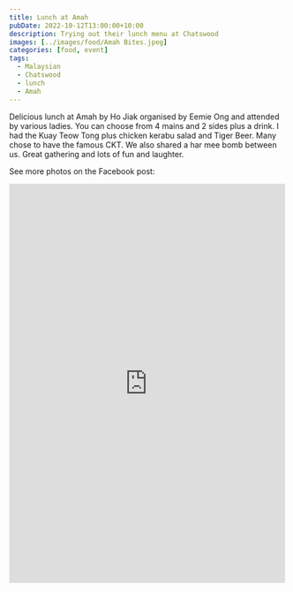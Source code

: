 ```yaml
---
title: Lunch at Amah
pubDate: 2022-10-12T13:00:00+10:00
description: Trying out their lunch menu at Chatswood
images: [../images/food/Amah Bites.jpeg]
categories: [food, event]
tags:
  - Malaysian
  - Chatswood
  - lunch
  - Amah
---
```


Delicious lunch at Amah by Ho Jiak organised by Eemie Ong and attended by various ladies. You can choose from 4 mains and 2 sides plus a drink. I had the Kuay Teow Tong plus chicken kerabu salad and Tiger Beer. Many chose to have the famous CKT. We also shared a har mee bomb between us. Great gathering and lots of fun and laughter.

See more photos on the Facebook post:

<iframe src="https://www.facebook.com/plugins/post.php?href=https%3A%2F%2Fwww.facebook.com%2Fchris1.tham%2Fposts%2Fpfbid0b6B5DsGYY7vPXcWCUaGpMRURSfEP4Tmr3HxKBiJntx8jSnhnk3ogi5rPPEvCMUMtl&show_text=true&width=500" width="500" height="723" style="border:none;overflow:hidden" scrolling="no" frameborder="0" allowfullscreen="true" allow="autoplay; clipboard-write; encrypted-media; picture-in-picture; web-share"></iframe>
